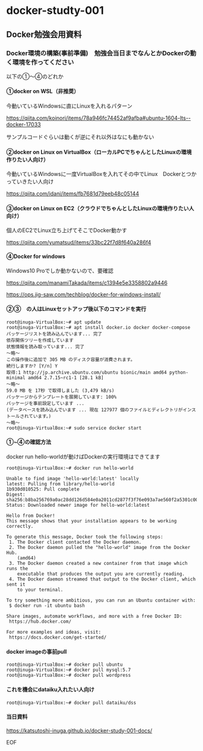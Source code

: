 # docker-studty-001

## Docker勉強会用資料

### Docker環境の構築(事前準備)　勉強会当日までなんとかDockerの動く環境を作ってください

以下の①～④のどれか

#### ①docker on WSL（非推奨）

今動いているWindowsに直にLinuxを入れるパターン

https://qiita.com/koinori/items/78a946fc74452af9afba#ubuntu-1604-lts--docker-17033

サンプルコードぐらいは動くが逆にそれ以外はなにも動かない

#### ②docker on Linux on VirtualBox（ローカルPCでちゃんとしたLinuxの環境作りたい人向け）

今動いているWindowsに一度VirtualBoxを入れてその中でLinux　Dockerとつかっていきたい人向け

https://qiita.com/idani/items/fb7681d79eeb48c05144

#### ③docker on Linux on EC2（クラウドでちゃんとしたLinuxの環境作りたい人向け）

個人のEC2でLinux立ち上げてそこでDocker動かす

https://qiita.com/yumatsud/items/33bc22f7d8f640a286f4

#### ④Docker for windows

Windows10 Proでしか動かないので、要確認

https://qiita.com/manamiTakada/items/c1394e5e3358802a9446

https://ops.jig-saw.com/techblog/docker-for-windows-install/

#### ②③　の人はLinuxセットアップ後以下のコマンドを実行
```
root@inuga-VirtualBox:~# apt update
root@inuga-VirtualBox:~# apt install docker.io docker docker-compose
パッケージリストを読み込んでいます... 完了
依存関係ツリーを作成しています                
状態情報を読み取っています... 完了
〜略〜
この操作後に追加で 305 MB のディスク容量が消費されます。
続行しますか? [Y/n] Y
取得:1 http://jp.archive.ubuntu.com/ubuntu bionic/main amd64 python-minimal amd64 2.7.15~rc1-1 [28.1 kB]
〜略〜
59.0 MB を 17秒 で取得しました (3,479 kB/s)                                    
パッケージからテンプレートを展開しています: 100%
パッケージを事前設定しています ...
(データベースを読み込んでいます ... 現在 127977 個のファイルとディレクトリがインストールされています。)
〜略〜
root@inuga-VirtualBox:~# sudo service docker start
```

#### ①~④の確認方法

docker run hello-worldが動けばDockerの実行環境はできてます

```
root@inuga-VirtualBox:~# docker run hello-world

Unable to find image 'hello-world:latest' locally
latest: Pulling from library/hello-world
1b930d010525: Pull complete 
Digest: sha256:b8ba256769a0ac28dd126d584e0a2011cd2877f3f76e093a7ae560f2a5301c00
Status: Downloaded newer image for hello-world:latest

Hello from Docker!
This message shows that your installation appears to be working correctly.

To generate this message, Docker took the following steps:
 1. The Docker client contacted the Docker daemon.
 2. The Docker daemon pulled the "hello-world" image from the Docker Hub.
    (amd64)
 3. The Docker daemon created a new container from that image which runs the
    executable that produces the output you are currently reading.
 4. The Docker daemon streamed that output to the Docker client, which sent it
    to your terminal.

To try something more ambitious, you can run an Ubuntu container with:
 $ docker run -it ubuntu bash

Share images, automate workflows, and more with a free Docker ID:
 https://hub.docker.com/

For more examples and ideas, visit:
 https://docs.docker.com/get-started/
```
#### docker imageの事前pull
```
root@inuga-VirtualBox:~# docker pull ubuntu
root@inuga-VirtualBox:~# docker pull mysql:5.7
root@inuga-VirtualBox:~# docker pull wordpress
```

#### これを機会にdataiku入れたい人向け
```
root@inuga-VirtualBox:~# docker pull dataiku/dss
```

#### 当日資料
https://katsutoshi-inuga.github.io/docker-study-001-docs/

EOF
